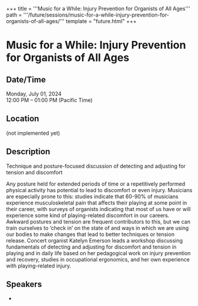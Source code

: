 +++
title = '''Music for a While: Injury Prevention for Organists of All Ages'''
path = '''/future/sessions/music-for-a-while-injury-prevention-for-organists-of-all-ages/'''
template = "future.html"
+++

<h1>Music for a While: Injury Prevention for Organists of All Ages</h1>
<h2>Date/Time</h2>
<p>Monday, July 01, 2024<br>
12:00 PM – 01:00 PM (Pacific Time)</p>
<h2>Location</h2>
(not implemented yet)
<h2>Description</h2>
Technique and posture-focused discussion of detecting and adjusting for tension and discomfort

Any posture held for extended periods of time or a repetitively performed physical activity has potential to lead to discomfort or even injury. Musicians are especially prone to this: studies indicate that 60-90% of musicians experience musculoskeletal pain that affects their playing at some point in their career, with surveys of organists indicating that most of us have or will experience some kind of playing-related discomfort in our careers. Awkward postures and tension are frequent contributors to this, but we can train ourselves to ‘check in’ on the state of and ways in which we are using our bodies to make changes that lead to better techniques or tension release. Concert organist Katelyn Emerson leads a workshop discussing fundamentals of detecting and adjusting for discomfort and tension in playing and in daily life based on her pedagogical work on injury prevention and recovery, studies in occupational ergonomics, and her own experience with playing-related injury.
<h2>Speakers</h2>
<ul><li><bound method Speaker.link of Speaker(data=SpeakerData(presenter_at=['1DE39312-9DBB-469F-B455-90589C77836C'], speaker_biography='A â€œstar of the first rankâ€\x9d (Orgue Canada), organist and pedagogue Katelyn Emerson showcases repertoire spanning the 14thâ€”21st centuries in concerts described as â€œthrilling from beginning to endâ€\x9d (Cleveland Classical). She both lectures and gives masterclasses on topics ranging from organ interpretation and healthy practice techniques to sacred music.  Katelyn is laureate of organ competitions on three continents, including the American Guild of Organistsâ€™ (AGO) National Young Artists, Musashino International Organ Competition (Japan), International Organ Competition â€œPierre de Manchicourtâ€\x9d (France), and Mikael Tariverdiev International Organ Competition (Russia). She is regularly invited to serve on the faculties of organ academies throughout North America and Europe and to present concerts and workshops at national and regional conventions of the AGO, the Organ Historical Society, the American Institute of Organbuilders.   Katelyn holds a Master Orgel from the Musikhochschule fÃ¼r Musik und Darstellende Kunst (Stuttgart, Germany), where she was supported by a German Academic Exchange Scholarship (DAAD) and, as recipient of the prestigious J. William Fulbright Study/Research Grant, she studied en perfectionnement at the Conservatoire de Toulouse (France). Katelyn holds double bachelors degrees in organ performance and French and minors in historical performance and music history from Oberlin College & Conservatory (Ohio), as well as a Certificate in Advanced Occupational Ergonomics from Colorado State University. Katelyn is presently based in both the USA and the UK, having been awarded a 3+1 Economic and Social Science Research Council Studentship from UK Research and Innovation to pursue a PhD in Music at the University of Cambridgeâ€™s Centre for Music and Science. Her articles have appeared in Choir and Organ, the online journal Vox Humana, and the Journal of Hand Therapy, among others. For more information, please visit: www.katelynemerson.com.', speaker_display_name='Katelyn Emerson', speaker_first_name='Katelyn', speaker_last_name='Emerson', speaker_stub='66471773-7004-4699-9C1F-02A330057DE5', speaker_title='', updated_date=datetime.date(2023, 9, 4)), updated=False, deleted=False)></li>

